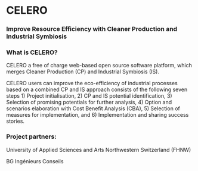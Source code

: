 # CELERO 
### Improve Resource Efficiency with Cleaner Production and Industrial Symbiosis

### What is CELERO?
CELERO a free of charge web-based open source software platform, which merges Cleaner Production (CP) and Industrial Symbiosis (IS).

CELERO users can improve the eco-efficiency of industrial processes based on a combined CP and IS approach consists of the following seven steps 1) Project initialisation, 2) CP and IS potential identification, 3) Selection of promising potentials for further analysis, 4) Option and scenarios elaboration with Cost Benefit Analysis (CBA), 5) Selection of measures for implementation, and 6) Implementation and sharing success stories.

### Project partners: 

University of Applied Sciences and Arts Northwestern Switzerland (FHNW) 

BG Ingénieurs Conseils 

